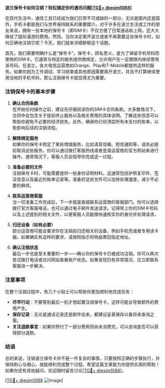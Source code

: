 **波兰保号卡如何注销？轻松搞定你的通讯问题[[TG💪+ @esim1088](https://t.me/s/esim1088)]**

在现代生活中，通信工具已经成为我们日常不可或缺的一部分。无论是国内还是国外，手机卡都是我们与世界保持联系的重要媒介。对于许多在波兰生活或工作的朋友来说，拥有一张本地的保号卡（即SIM卡）不仅方便了日常通话和上网，还大大降低了国际漫游的费用。然而，当你决定离开波兰或者不再需要这张保号卡时，如何正确地注销它呢？今天，我们就来详细聊聊这个话题。

首先，我们需要明确什么是“保号卡”。保号卡，顾名思义，是为了保留手机号码而使用的SIM卡。它通常与特定的服务提供商绑定，允许用户在一定期限内继续使用该号码。在波兰，各大电信运营商如Orange、Play和T-Mobile都提供这样的服务。如果你因为工作调动、学习结束或其他原因需要离开波兰，并且不打算继续使用当地的手机号码，那么注销保号卡就显得尤为重要。

### 注销保号卡的基本步骤

1. **确认合同条款**  
   在开始任何操作之前，建议先仔细阅读你的SIM卡合同条款。大多数情况下，合同中会包含关于提前终止服务以及相关费用的具体说明。了解这些信息可以帮助你避免不必要的经济损失。此外，确保你已经清偿所有未支付的账单，以免影响后续的注销流程。

2. **解除绑定服务**  
   如果你的保号卡绑定了某些增值服务，比如语音信箱、短信通知等，请务必提前取消这些服务。你可以通过拨打客服热线或者登录运营商的官方网站来进行操作。通常情况下，客服人员会指导你完成这一过程。

3. **准备必要的文件**  
   注销保号卡时，可能需要提供一些身份证明材料。这通常包括护照复印件、签证信息以及最近的账单记录等。准备好这些文件可以加快处理速度，减少不必要的麻烦。

4. **联系运营商客服**  
   当一切准备工作完成后，下一步就是直接联系运营商的客服部门。你可以选择拨打官方客服电话，也可以通过电子邮件发送请求。记得带上你的SIM卡号码以及上述提到的相关文件，以便客服人员能够快速核实你的身份并处理请求。

5. **归还设备（如有必要）**  
   部分运营商可能会要求你在注销前归还相关的设备，例如手机壳或者专用读卡器。如果确实有这样的要求，请按照指示将物品寄回指定地址。

6. **确认注销状态**  
   最后一步也是至关重要的一步——确认你的保号卡已被成功注销。你可以再次尝试拨打电话或访问网站查看账户状态。如果发现仍有异常情况，应立即联系客服进一步解决。

### 注意事项

在整个注销过程中，有几个小贴士可以帮助你更加顺利地完成任务：

- **尽早行动**：不要等到最后一刻才想起要注销保号卡，这样可能会导致额外的费用产生。
- **保存记录**：无论是通话记录还是邮件往来，都建议妥善保存以备将来查询之需。
- **关注退款事宜**：如果你预付了一部分费用但尚未消费完，可以咨询是否可以获得部分退款。

### 结语

总的来说，注销波兰保号卡并不是一件复杂的事情，只要按照正确的步骤执行，并保持耐心与细心，就能顺利完成整个过程。希望这篇文章能为你提供实用的帮助！如果你还有其他疑问，欢迎随时留言讨论[[TG💪+ @esim1088](https://t.me/s/esim1088)]。

[[TG💪+ @esim1088](https://t.me/s/esim1088) ![Image](https://i.postimg.cc/4NQfJmqS/Snipaste-2025-05-13-00-14-12.png)]